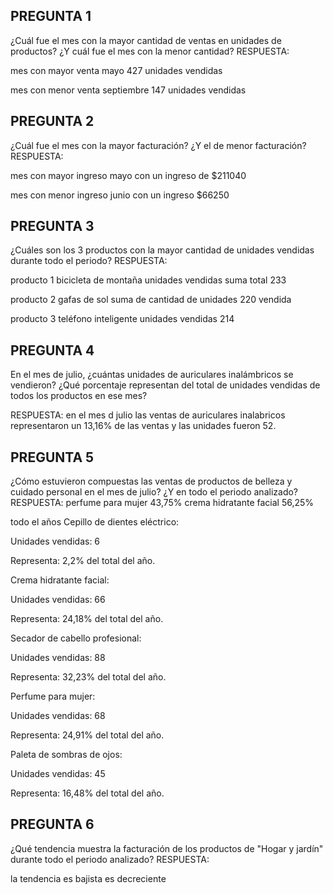 PREGUNTA 1
----------
¿Cuál fue el mes con la mayor cantidad de ventas en unidades de productos? ¿Y cuál fue el mes con la menor cantidad?
RESPUESTA:

mes con mayor venta mayo 427 unidades vendidas

mes con menor venta septiembre 147 unidades vendidas



PREGUNTA 2
----------
¿Cuál fue el mes con la mayor facturación? ¿Y el de menor facturación?
RESPUESTA:

mes con mayor ingreso mayo con un ingreso de $211040

mes con menor ingreso junio con un ingreso $66250


PREGUNTA 3
----------
¿Cuáles son los 3 productos con la mayor cantidad de unidades vendidas durante todo el periodo?
RESPUESTA:

producto 1 bicicleta de montaña unidades vendidas suma total 233

producto 2 gafas de sol suma de cantidad de unidades 220 vendida

producto 3 teléfono inteligente unidades vendidas 214



PREGUNTA 4
----------
En el mes de julio, ¿cuántas unidades de auriculares inalámbricos se vendieron? ¿Qué porcentaje representan del total de unidades vendidas de todos los productos en ese mes?

RESPUESTA: en el mes d julio las ventas de auriculares inalabricos representaron un 13,16% de las ventas y las unidades fueron 52.




PREGUNTA 5
----------
¿Cómo estuvieron compuestas las ventas de productos de belleza y cuidado personal en el mes de julio? ¿Y en todo el periodo analizado?
RESPUESTA:
perfume para mujer 43,75%
crema hidratante facial 56,25%

todo el años
Cepillo de dientes eléctrico:

Unidades vendidas: 6

Representa: 2,2% del total del año.

Crema hidratante facial:

Unidades vendidas: 66

Representa: 24,18% del total del año.

Secador de cabello profesional:

Unidades vendidas: 88

Representa: 32,23% del total del año.

Perfume para mujer:

Unidades vendidas: 68

Representa: 24,91% del total del año.

Paleta de sombras de ojos:

Unidades vendidas: 45

Representa: 16,48% del total del año.


PREGUNTA 6
----------
¿Qué tendencia muestra la facturación de los productos de "Hogar y jardín" durante todo el periodo analizado?
RESPUESTA:

la tendencia es bajista es decreciente
